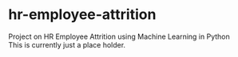 # hr-employee-attrition
Project on HR Employee Attrition using Machine Learning in Python </br>
This is currently just a place holder.
